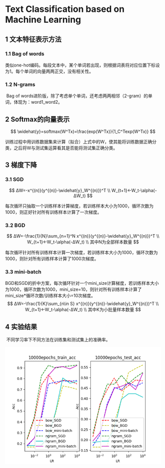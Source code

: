 # Text Classification based on Machine Learning

## 1	文本特征表示方法

### 1.1	Bag of words

​	类似one-hot编码。每段文本中，某个单词若出现，则根据词表将对应位置下标设为1。每个单词的向量两两正交，没有相关性。

### 1.2	N-grams

​	Bag of words进阶版，除了考虑单个单词，还考虑两两相邻（2-gram）的单词，体现为：word1_word2。

## 2	Softmax的向量表示

$$
\widehat{y}=softmax(W^Tx)=\frac{exp(W^Tx)}{1_C^Texp(W^Tx)}
$$

​	训练过程中用训练数据集来计算（拟合）上式中的W，使其能将训练数据正确分类，之后将W与测试集运算看其是否能将测试集正确分类。

## 3	梯度下降

### 3.1	SGD

$$
ΔW=-x^{(n)}(y^{(n)}-\widehat{y}_W^{(n)})^T \\
W_{t+1}←W_t-\alpha(-ΔW_t)
$$

​	每次循环只抽取一个训练样本计算梯度，若训练样本大小为1000，循环次数为1000，则正好针对所有训练样本计算了一次梯度。

### 3.2	BGD

$$
ΔW=-\frac{1}{N}\sum_{n=1}^N x^{(n)}(y^{(n)}-\widehat{y}_W^{(n)})^T \\
W_{t+1}←W_t-\alpha(-ΔW_t) \\
其中N为全部样本数量
$$

​	每次循环针对所有训练样本计算一次梯度，若训练样本大小为1000，循环次数为1000，则针对所有训练样本计算了1000次梯度。

### 3.3	mini-batch

​	BGD和SGD的折中方案，每次循环针对一个mini_size计算梯度，若训练样本大小为1000，循环次数为1000，mini_size=10，则针对所有训练样本计算了mini_size*循环次数/训练样本大小=10次梯度。
$$
ΔW=-\frac{1}{K}\sum_{n\in S} x^{(n)}(y^{(n)}-\widehat{y}_W^{(n)})^T \\
W_{t+1}←W_t-\alpha(-ΔW_t) \\
其中K为小批量样本数量
$$

## 4	实验结果

​	不同学习率下不同方法在训练集和测试集上的准确率。

<img src="https://raw.githubusercontent.com/akaBATMAN3/nlp-beginner/master/imgs/202205111705165.png" alt="10000epochs_comparison" style="zoom: 80%;" />